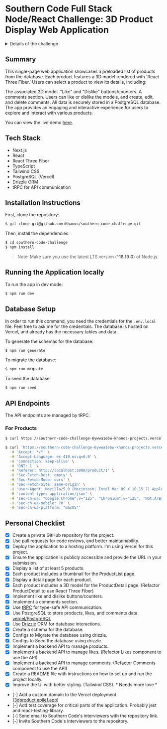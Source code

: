 # Southern Code Full Stack Node/React Challenge: 3D Product Display Web Application

<details>
  <summary>Details of the challenge </summary>
  
  ## Objective
  Create a single-page web application that displays a list of products (preloaded in the database). Each product is associated with a 3D model rendered using 'React Three Fiber'. Users can select a product to view its details, including:
  - The associated 3D model.
  - "Like" and "Dislike" buttons/counters.
  - Comments section.

  Users can like or dislike the models and create, edit, and delete comments. Data is stored in a PostgreSQL database.

  ## Features
  - Display a list of at least 5 products.
  - Each product includes a 3D model, likes, dislikes, and comments.
  - Users can interact with products through likes/dislikes and comments.
  - Backend API to manage products, likes, and comments.

  ## Important Notes
  - You can use any 3D models you like. Free models can be found at [Sketchfab](https://sketchfab.com/).
  - Upload 3D models to a file bucket service such as [Uploadthing](https://www.uploadthing.com).
  - Suggested product structure: `{ id, name, modelFileName, likes, dislikes, comments }`.
  - User management/login is not in scope.

  ## Tech Stack
  - **Frontend**: React, React Three Fiber, TypeScript
  - **Backend**: Node.js (any framework or strategy is allowed), TypeScript
  - **Database**: PostgreSQL

  ## Bonus Points
  - tRPC for API communication
  - Drizzle ORM for database interactions
  - Material UI for UI components. **(Used Tailwind CSS instead)**
  - At least some tests. **(WIP)**

  ## Functional Requirements
  ### Frontend
  - Use React for the frontend.
  - Use React Three Fiber for rendering 3D models.
  - Display a list of products.
  - Allow users to select a product to view its 3D model.
  - Enable users to like or dislike the 3D models.
  - Allow users to create, edit, and delete comments for each product.

  ### Backend
  - Use Node.js with a framework like Express, Nest.js, or Fastify.
  - Implement API endpoints for managing products, likes, and comments.
  - Use tRPC for type-safe API communication (bonus).
  - Use Drizzle ORM for database interactions (bonus).

  ### Database
  - Use PostgreSQL to store products, likes, and comments data.

  ### Code Quality
  - Write clean, maintainable code.
  - Use TypeScript for type safety.
  - Implement code quality standards (e.g., linting and formatting with ESLint and Prettier).

  ### Testing
  - Write tests to cover critical parts of the application.

  ### Deployment
  - Deploy the application to a hosting platform (Vercel is recommended but not mandatory).
  - Ensure the application is publicly accessible and provide the URL in your submission.

  ## Submission Guidelines
  1. **Code Repository**
    - Create a private GitHub repository for your project.
    - Include a README file with instructions on how to set up and run the project locally.
    - Invite Southern Code's interviewers to the repository.

  2. **Deployment**
    - Provide the URL to the deployed application.

  3. **Documentation**
    - Include documentation on the API endpoints.
    - Describe any architectural decisions or trade-offs made during development.

</details>

## Summary
This single-page web application showcases a preloaded list of products from the database. Each product features a 3D model rendered with 'React Three Fiber.' Users can select a product to view its details, including:

The associated 3D model.
"Like" and "Dislike" buttons/counters.
A comments section.
Users can like or dislike the models, and create, edit, and delete comments. All data is securely stored in a PostgreSQL database. The app provides an engaging and interactive experience for users to explore and interact with various products.

You can view the live demo [here](https://southern-code-challenge-6ywwa1e6w-khanos-projects.vercel.app/).

## Tech Stack
- Next.js
- React
- React Three Fiber
- TypeScript
- Tailwind CSS
- PostgreSQL (Vercel)
- Drizzle ORM
- tRPC for API communication


## Installation Instructions
First, clone the repository:
```bash
$ git clone git@github.com:Khanos/southern-code-challenge.git
```

Then, install the dependencies:
```bash
$ cd southern-code-challenge
$ npm install
```
> Note: Make sure you use the latest LTS version (**^18.19.0**) of Node.js.

## Running the Application locally

To run the app in dev mode:
```bash
$ npm run dev
```

## Database Setup
In order to run this command, you need the credentials for the `.env.local` file. Feel free to ask me for the credentials. The database is hosted on Vercel, and already has the necessary tables and data.

To generate the schemas for the database: 
```bash
$ npm run generate
```

To migrate the database:
```bash
$ npm run migrate
```

To seed the database:
```bash
$ npm run seed
```

## API Endpoints
The API endpoints are managed by tRPC.

### For Products
```bash
$ curl https://southern-code-challenge-6ywwa1e6w-khanos-projects.vercel.app/api/trpc/getProducts

$ curl 'https://southern-code-challenge-6ywwa1e6w-khanos-projects.vercel.app/api/trpc/getProductById?batch=1&input=%7B%220%22%3A1%7D' \
  -H 'Accept: */*' \
  -H 'Accept-Language: es-419,es;q=0.9' \
  -H 'Connection: keep-alive' \
  -H 'DNT: 1' \
  -H 'Referer: http://localhost:3000/product/1' \
  -H 'Sec-Fetch-Dest: empty' \
  -H 'Sec-Fetch-Mode: cors' \
  -H 'Sec-Fetch-Site: same-origin' \
  -H 'User-Agent: Mozilla/5.0 (Macintosh; Intel Mac OS X 10_15_7) AppleWebKit/537.36 (KHTML, like Gecko) Chrome/125.0.0.0 Safari/537.36' \
  -H 'content-type: application/json' \
  -H 'sec-ch-ua: "Google Chrome";v="125", "Chromium";v="125", "Not.A/Brand";v="24"' \
  -H 'sec-ch-ua-mobile: ?0' \
  -H 'sec-ch-ua-platform: "macOS"'
```

## Personal Checklist
- [x] Create a private GitHub repository for the project.
- [x] Use pull requests for code reviews, and better maintainability.
- [x] Deploy the application to a hosting platform. I'm using Vercel for this project.
- [x] Ensure the application is publicly accessible and provide the URL in your submission.
- [x] Display a list of at least 5 products.
- [x] Each product includes a thumbnail for the ProductList page.
- [x] Display a detail page for each product.
- [x] Each product includes a 3D model for the ProductDetail page. (Refactor ProductDetail to use React Three Fiber)
- [x] Implement like and dislike buttons/counters.
- [x] Implement a comments section.
- [x] Use [tRPC](https://trpc.io/) for type-safe API communication.
- [x] Use PostgreSQL to store products, likes, and comments data. [vercel/PostgreSQL](https://vercel.com/docs/storage/vercel-postgres)
- [x] Use [Drizzle](https://orm.drizzle.team/) ORM for database interactions.
- [x] Create a schema for the database.
- [x] Configs to Migrate the database using drizzle.
- [x] Configs to Seed the database using drizzle.
- [x] Implement a backend API to manage products.
- [x] Implement a backend API to manage likes. (Refactor Likes component to use the API)
- [x] Implement a backend API to manage comments. (Refactor Comments component to use the API)
- [x] Create a README file with instructions on how to set up and run the project locally.
- [x] Improve the UI with better styling. (Tailwind CSS). * Needs more love *
- [-] Add a custom domain to the Vercel deployment. ([3dproduct.epilef.app](https://epilef.org))
- [-] Add test coverage for critical parts of the application. Probably jest and react-testing-library.
- [-] Send email to Southern Code's interviewers with the repository link.
- [-] Invite Southern Code's interviewers to the repository.



